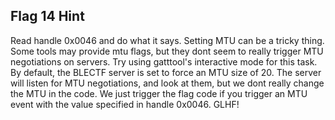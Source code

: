 ## Flag 14 Hint

Read handle 0x0046 and do what it says.  Setting MTU can be a tricky thing.  Some tools may provide mtu flags, but they dont seem to really trigger MTU negotiations on servers.  Try using gatttool's interactive mode for this task.  By default, the BLECTF server is set to force an MTU size of 20.  The server will listen for MTU negotiations, and look at them, but we dont really change the MTU in the code.  We just trigger the flag code if you trigger an MTU event with the value specified in handle 0x0046.  GLHF!
